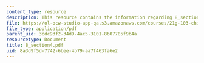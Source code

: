 ```yaml
---
content_type: resource
description: This resource contains the information regarding 8_section4.
file: https://ol-ocw-studio-app-qa.s3.amazonaws.com/courses/21g-103-chinese-iii-regular-fall-2005/8a3d9f5d77426bee4b79aa7f463fa6e2_MIT21G_103F05_8_4.pdf
file_type: application/pdf
parent_uid: 3cdc93f2-34d9-4ac5-3101-8607705f9b4a
resourcetype: Document
title: 8_section4.pdf
uid: 8a3d9f5d-7742-6bee-4b79-aa7f463fa6e2
---
```

